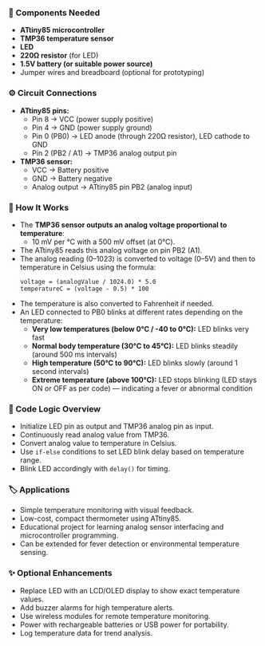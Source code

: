 ### 🧰 Components Needed
- **ATtiny85 microcontroller**  
- **TMP36 temperature sensor**  
- **LED**  
- **220Ω resistor** (for LED)  
- **1.5V battery (or suitable power source)**  
- Jumper wires and breadboard (optional for prototyping)

### ⚙️ Circuit Connections
- **ATtiny85 pins:**
  - Pin 8 → VCC (power supply positive)  
  - Pin 4 → GND (power supply ground)  
  - Pin 0 (PB0) → LED anode (through 220Ω resistor), LED cathode to GND  
  - Pin 2 (PB2 / A1) → TMP36 analog output pin  
- **TMP36 sensor:**
  - VCC → Battery positive  
  - GND → Battery negative  
  - Analog output → ATtiny85 pin PB2 (analog input)

### 🔬 How It Works
- The **TMP36 sensor outputs an analog voltage proportional to temperature**:  
  - 10 mV per °C with a 500 mV offset (at 0°C).  
- The ATtiny85 reads this analog voltage on pin PB2 (A1).  
- The analog reading (0–1023) is converted to voltage (0–5V) and then to temperature in Celsius using the formula:  
  ```
  voltage = (analogValue / 1024.0) * 5.0
  temperatureC = (voltage - 0.5) * 100
  ```
- The temperature is also converted to Fahrenheit if needed.  
- An LED connected to PB0 blinks at different rates depending on the temperature:  
  - **Very low temperatures (below 0°C / -40 to 0°C):** LED blinks very fast  
  - **Normal body temperature (30°C to 45°C):** LED blinks steadily (around 500 ms intervals)  
  - **High temperature (50°C to 90°C):** LED blinks slowly (around 1 second intervals)  
  - **Extreme temperature (above 100°C):** LED stops blinking (LED stays ON or OFF as per code) — indicating a fever or abnormal condition  

### 📝 Code Logic Overview
- Initialize LED pin as output and TMP36 analog pin as input.  
- Continuously read analog value from TMP36.  
- Convert analog value to temperature in Celsius.  
- Use `if-else` conditions to set LED blink delay based on temperature range.  
- Blink LED accordingly with `delay()` for timing.

### 🏷️ Applications
- Simple temperature monitoring with visual feedback.  
- Low-cost, compact thermometer using ATtiny85.  
- Educational project for learning analog sensor interfacing and microcontroller programming.  
- Can be extended for fever detection or environmental temperature sensing.

### ✨ Optional Enhancements
- Replace LED with an LCD/OLED display to show exact temperature values.  
- Add buzzer alarms for high temperature alerts.  
- Use wireless modules for remote temperature monitoring.  
- Power with rechargeable batteries or USB power for portability.  
- Log temperature data for trend analysis.

